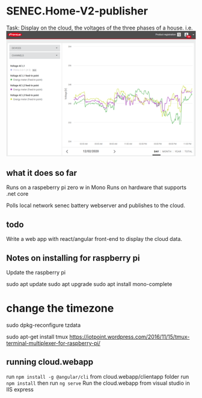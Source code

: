
# SENEC.Home-V2-publisher
Task: Display on the cloud, the voltages of the three phases of a house.
i.e.
![Fronius portal](https://raw.githubusercontent.com/cliveontoast/SENEC.Home-V2-publisher/master/end-result.png)

## what it does so far
Runs on a raspeberry pi zero w in Mono
Runs on hardware that supports .net core

Polls local network senec battery webserver and publishes to the cloud.

## todo
Write a web app with react/angular front-end to display the cloud data.


## Notes on installing for raspberry pi

Update the raspberry pi

sudo apt update
sudo apt upgrade
sudo apt install mono-complete
# change the timezone
sudo dpkg-reconfigure tzdata

sudo apt-get install tmux
https://iotpoint.wordpress.com/2016/11/15/tmux-terminal-multiplexer-for-raspberry-pi/

## running cloud.webapp
run `npm install -g @angular/cli`
from cloud.webapp/clientapp folder run `npm install` then run `ng serve`
Run the cloud.webapp from visual studio in IIS express


